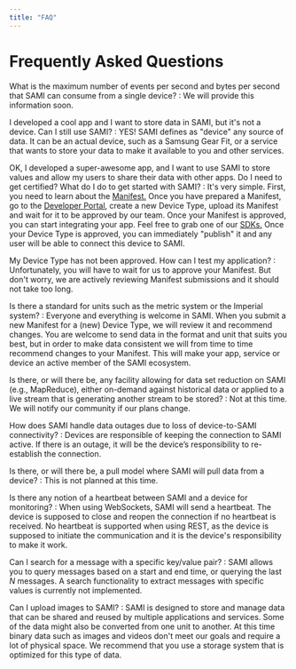 ```yaml
---
title: "FAQ"
---
```


# Frequently Asked Questions

What is the maximum number of events per second and bytes per second that SAMI can consume from a single device?
: We will provide this information soon.

I developed a cool app and I want to store data in SAMI, but it's not a device. Can I still use SAMI?
: YES! SAMI defines as "device" any source of data. It can be an actual device, such as a Samsung Gear Fit, or a service that wants to store your data to make it available to you and other services.

OK, I developed a super-awesome app, and I want to use SAMI to store values and allow my users to share their data with other apps. Do I need to get certified? What do I do to get started with SAMI?
: It's very simple. First, you need to learn about the [Manifest.](/sami/sami-documentation/the-manifest.html) Once you have prepared a Manifest, go to the [Developer Portal](https://devportal.samsungsami.io), create a new Device Type, upload its Manifest and wait for it to be approved by our team. Once your Manifest is approved, you can start integrating your app. Feel free to grab one of our [SDKs.](/sami/native-SDKs/) Once your Device Type is approved, you can immediately "publish" it and any user will be able to connect this device to SAMI.

My Device Type has not been approved. How can I test my application?
: Unfortunately, you will have to wait for us to approve your Manifest. But don't worry, we are actively reviewing Manifest submissions and it should not take too long.

Is there a standard for units such as the metric system or the Imperial system?
: Everyone and everything is welcome in SAMI. When you submit a new Manifest for a (new) Device Type, we will review it and recommend changes. You are welcome to send data in the format and unit that suits you best, but in order to make data consistent we will from time to time recommend changes to your Manifest. This will make your app, service or device an active member of the SAMI ecosystem.

Is there, or will there be, any facility allowing for data set reduction on SAMI (e.g., MapReduce), either on-demand against historical data or applied to a live stream that is generating another stream to be stored?
: Not at this time. We will notify our community if our plans change.

How does SAMI handle data outages due to loss of device-to-SAMI connectivity?
: Devices are responsible of keeping the connection to SAMI active. If there is an outage, it will be the device’s responsibility to re-establish the connection.

Is there, or will there be, a pull model where SAMI will pull data from a device?
: This is not planned at this time.

Is there any notion of a heartbeat between SAMI and a device for monitoring?
: When using WebSockets, SAMI will send a heartbeat. The device is supposed to close and reopen the connection if no heartbeat is received. No heartbeat is supported when using REST, as the device is supposed to initiate the communication and it is the device's responsibility to make it work.

Can I search for a message with a specific key/value pair?
: SAMI allows you to query messages based on a start and end time, or querying the last *N* messages. A search functionality to extract messages with specific values is currently not implemented.

Can I upload images to SAMI?
: SAMI is designed to store and manage data that can be shared and reused by multiple applications and services. Some of the data might also be converted from one unit to another. At this time binary data such as images and videos don't meet our goals and require a lot of physical space. We recommend that you use a storage system that is optimized for this type of data.